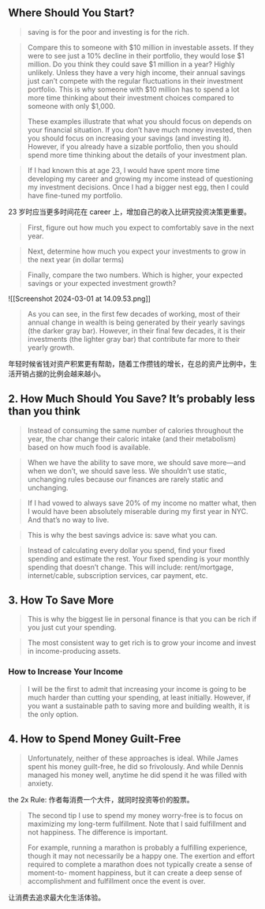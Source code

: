 ## Where Should You Start?

> saving is for the poor and investing is for the rich.

> Compare this to someone with $10 million in investable assets. If they were to see just a 10% decline in their portfolio, they would lose $1 million. Do you think they could save $1 million in a year? Highly unlikely. Unless they have a very high income, their annual savings just can’t compete with the regular fluctuations in their investment portfolio. This is why someone with $10 million has to spend a lot more time thinking about their investment choices compared to someone with only $1,000. 
> 
> These examples illustrate that what you should focus on depends on your financial situation. If you don’t have much money invested, then you should focus on increasing your savings (and investing it). However, if you already have a sizable portfolio, then you should spend more time thinking about the details of your investment plan.

> If I had known this at age 23, I would have spent more time developing my career and growing my income instead of questioning my investment decisions. Once I had a bigger nest egg, then I could have fine-tuned my portfolio.

23 岁时应当更多时间花在 career 上，增加自己的收入比研究投资决策更重要。

> First, figure out how much you expect to comfortably save in the next year.

> Next, determine how much you expect your investments to grow in the next year (in dollar terms)

> Finally, compare the two numbers. Which is higher, your expected savings or your expected investment growth?


![[Screenshot 2024-03-01 at 14.09.53.png]]

> As you can see, in the first few decades of working, most of their annual change in wealth is being generated by their yearly savings (the darker gray bar). However, in their final few decades, it is their investments (the lighter gray bar) that contribute far more to their yearly growth.

年轻时候省钱对资产积累更有帮助，随着工作攒钱的增长，在总的资产比例中，生活开销占据的比例会越来越小。

## 2. How Much Should You Save? It’s probably less than you think

> Instead of consuming the same number of calories throughout the year, the char change their caloric intake (and their metabolism) based on how much food is available.

> When we have the ability to save more, we should save more—and when we don’t, we should save less. We shouldn’t use static, unchanging rules because our finances are rarely static and unchanging.

> If I had vowed to always save 20% of my income no matter what, then I would have been absolutely miserable during my first year in NYC. And that’s no way to live.

> This is why the best savings advice is: save what you can.


> Instead of calculating every dollar you spend, find your fixed spending and estimate the rest. Your fixed spending is your monthly spending that doesn’t change. This will include: rent/mortgage, internet/cable, subscription services, car payment, etc.


## 3. How To Save More

> This is why the biggest lie in personal finance is that you can be rich if you just cut your spending.

> The most consistent way to get rich is to grow your income and invest in income-producing assets.
### How to Increase Your Income

> I will be the first to admit that increasing your income is going to be much harder than cutting your spending, at least initially. However, if you want a sustainable path to saving more and building wealth, it is the only option.

## 4. How to Spend Money Guilt-Free

> Unfortunately, neither of these approaches is ideal. While James spent his money guilt-free, he did so frivolously. And while Dennis managed his money well, anytime he did spend it he was filled with anxiety.

the 2x Rule: 作者每消费一个大件，就同时投资等价的股票。

> The second tip I use to spend my money worry-free is to focus on maximizing my long-term fulfillment. Note that I said fulfillment and not happiness. The difference is important.
>
> For example, running a marathon is probably a fulfilling experience, though it may not necessarily be a happy one. The exertion and effort required to complete a marathon does not typically create a sense of moment-to- moment happiness, but it can create a deep sense of accomplishment and fulfillment once the event is over.

让消费去追求最大化生活体验。